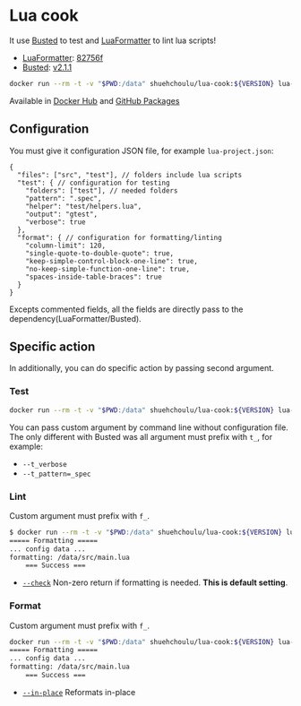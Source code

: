 # Lua cook

It use [Busted](https://lunarmodules.github.io/busted/) to test and
[LuaFormatter](https://github.com/Koihik/LuaFormatter) to lint lua scripts!

-   [LuaFormatter](https://github.com/Koihik/LuaFormatter): [82756f](https://github.com/Koihik/LuaFormatter/commit/82756f482d20b85cda6c4c338f6f11438eae8bc4)
-   [Busted](https://lunarmodules.github.io/busted/): [v2.1.1](https://github.com/lunarmodules/busted/releases/tag/v2.1.1)

```bash
docker run --rm -t -v "$PWD:/data" shuehchoulu/lua-cook:${VERSION} lua-project.json
```

Available in [Docker Hub](https://hub.docker.com/r/shuehchoulu/lua-cook) and [GitHub Packages](https://github.com/evan361425/playground-docker/pkgs/container/lua-cook)

## Configuration

You must give it configuration JSON file, for example `lua-project.json`:

```jsonc
{
  "files": ["src", "test"], // folders include lua scripts
  "test": { // configuration for testing
    "folders": ["test"], // needed folders
    "pattern": ".spec",
    "helper": "test/helpers.lua",
    "output": "gtest",
    "verbose": true
  },
  "format": { // configuration for formatting/linting
    "column-limit": 120,
    "single-quote-to-double-quote": true,
    "keep-simple-control-block-one-line": true,
    "no-keep-simple-function-one-line": true,
    "spaces-inside-table-braces": true
  }
}
```

Excepts commented fields, all the fields are directly pass to the dependency(LuaFormatter/Busted).

## Specific action

In additionally, you can do specific action by passing second argument.

### Test

```bash
docker run --rm -t -v "$PWD:/data" shuehchoulu/lua-cook:${VERSION} lua-project.json test --t_verbose
```

You can pass custom argument by command line without configuration file.
The only different with Busted was all argument must prefix with `t_`, for example:

-   `--t_verbose`
-   `--t_pattern=_spec`

### Lint

Custom argument must prefix with `f_`.

```bash
$ docker run --rm -t -v "$PWD:/data" shuehchoulu/lua-cook:${VERSION} lua-project.json format --f_check
===== Formatting =====
... config data ...
formatting: /data/src/main.lua
    === Success ===
```

-   [`--check`](https://github.com/Koihik/LuaFormatter#usage) Non-zero return if formatting is needed.
**This is default setting**.

### Format

Custom argument must prefix with `f_`.

```bash
docker run --rm -t -v "$PWD:/data" shuehchoulu/lua-cook:${VERSION} lua-project.json format --f_in-place
===== Formatting =====
... config data ...
formatting: /data/src/main.lua
    === Success ===
```

-   [`--in-place`](https://github.com/Koihik/LuaFormatter#usage) Reformats in-place
